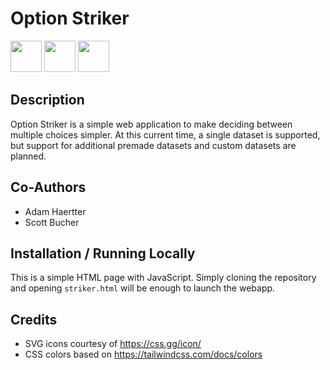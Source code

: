# Option Striker
<p>
<img src="https://raw.githubusercontent.com/yurijserrano/Github-Profile-Readme-Logos/470140ebab708f2275b853ba3b105dfdcd09c152/others/html.svg" height="50">
<img src="https://raw.githubusercontent.com/yurijserrano/Github-Profile-Readme-Logos/refs/heads/master/programming%20languages/javascript.svg" height=50>
<img src="https://raw.githubusercontent.com/yurijserrano/Github-Profile-Readme-Logos/470140ebab708f2275b853ba3b105dfdcd09c152/others/css.svg" height=50>
</p>

## Description

Option Striker is a simple web application to make deciding between multiple choices simpler. At this current time, a single dataset is supported, but support for additional premade datasets and custom datasets are planned.

## Co-Authors
- Adam Haertter
- Scott Bucher

## Installation / Running Locally
This is a simple HTML page with JavaScript. Simply cloning the repository and opening ``striker.html`` will be enough to launch the webapp.


## Credits
- SVG icons courtesy of https://css.gg/icon/
- CSS colors based on https://tailwindcss.com/docs/colors